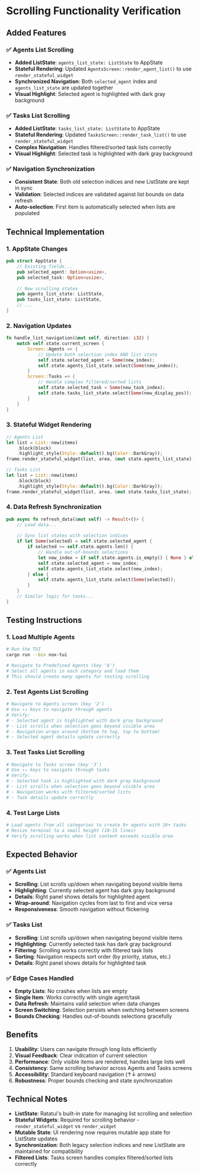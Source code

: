 # Scrolling Functionality Verification

## Added Features

### ✅ Agents List Scrolling
- **Added ListState**: `agents_list_state: ListState` to AppState
- **Stateful Rendering**: Updated `AgentsScreen::render_agent_list()` to use `render_stateful_widget`
- **Synchronized Navigation**: Both `selected_agent` index and `agents_list_state` are updated together
- **Visual Highlight**: Selected agent is highlighted with dark gray background

### ✅ Tasks List Scrolling  
- **Added ListState**: `tasks_list_state: ListState` to AppState
- **Stateful Rendering**: Updated `TasksScreen::render_task_list()` to use `render_stateful_widget`
- **Complex Navigation**: Handles filtered/sorted task lists correctly
- **Visual Highlight**: Selected task is highlighted with dark gray background

### ✅ Navigation Synchronization
- **Consistent State**: Both old selection indices and new ListState are kept in sync
- **Validation**: Selected indices are validated against list bounds on data refresh
- **Auto-selection**: First item is automatically selected when lists are populated

## Technical Implementation

### 1. AppState Changes
```rust
pub struct AppState {
    // Existing fields...
    pub selected_agent: Option<usize>,
    pub selected_task: Option<usize>,
    
    // New scrolling states
    pub agents_list_state: ListState,
    pub tasks_list_state: ListState,
    // ...
}
```

### 2. Navigation Updates  
```rust
fn handle_list_navigation(&mut self, direction: i32) {
    match self.state.current_screen {
        Screen::Agents => {
            // Update both selection index AND list state
            self.state.selected_agent = Some(new_index);
            self.state.agents_list_state.select(Some(new_index));
        }
        Screen::Tasks => {
            // Handle complex filtered/sorted lists
            self.state.selected_task = Some(new_task_index);
            self.state.tasks_list_state.select(Some(new_display_pos));
        }
    }
}
```

### 3. Stateful Widget Rendering
```rust
// Agents List
let list = List::new(items)
    .block(block)
    .highlight_style(Style::default().bg(Color::DarkGray));
frame.render_stateful_widget(list, area, &mut state.agents_list_state);

// Tasks List  
let list = List::new(items)
    .block(block)
    .highlight_style(Style::default().bg(Color::DarkGray));
frame.render_stateful_widget(list, area, &mut state.tasks_list_state);
```

### 4. Data Refresh Synchronization
```rust
pub async fn refresh_data(&mut self) -> Result<()> {
    // Load data...
    
    // Sync list states with selection indices
    if let Some(selected) = self.state.selected_agent {
        if selected >= self.state.agents.len() {
            // Handle out-of-bounds selections
            let new_index = if self.state.agents.is_empty() { None } else { Some(self.state.agents.len() - 1) };
            self.state.selected_agent = new_index;
            self.state.agents_list_state.select(new_index);
        } else {
            self.state.agents_list_state.select(Some(selected));
        }
    }
    // Similar logic for tasks...
}
```

## Testing Instructions

### 1. Load Multiple Agents
```bash
# Run the TUI
cargo run --bin nox-tui

# Navigate to Predefined Agents (key '6')
# Select all agents in each category and load them
# This should create many agents for testing scrolling
```

### 2. Test Agents List Scrolling
```bash
# Navigate to Agents screen (key '2')
# Use ↑↓ keys to navigate through agents
# Verify:
# - Selected agent is highlighted with dark gray background
# - List scrolls when selection goes beyond visible area
# - Navigation wraps around (bottom to top, top to bottom)
# - Selected agent details update correctly
```

### 3. Test Tasks List Scrolling  
```bash
# Navigate to Tasks screen (key '3') 
# Use ↑↓ keys to navigate through tasks
# Verify:
# - Selected task is highlighted with dark gray background
# - List scrolls when selection goes beyond visible area
# - Navigation works with filtered/sorted lists
# - Task details update correctly
```

### 4. Test Large Lists
```bash
# Load agents from all categories to create 8+ agents with 16+ tasks
# Resize terminal to a small height (10-15 lines)
# Verify scrolling works when list content exceeds visible area
```

## Expected Behavior

### ✅ Agents List
- **Scrolling**: List scrolls up/down when navigating beyond visible items
- **Highlighting**: Currently selected agent has dark gray background  
- **Details**: Right panel shows details for highlighted agent
- **Wrap-around**: Navigation cycles from last to first and vice versa
- **Responsiveness**: Smooth navigation without flickering

### ✅ Tasks List
- **Scrolling**: List scrolls up/down when navigating beyond visible items
- **Highlighting**: Currently selected task has dark gray background
- **Filtering**: Scrolling works correctly with filtered task lists
- **Sorting**: Navigation respects sort order (by priority, status, etc.)
- **Details**: Right panel shows details for highlighted task

### ✅ Edge Cases Handled
- **Empty Lists**: No crashes when lists are empty
- **Single Item**: Works correctly with single agent/task
- **Data Refresh**: Maintains valid selection when data changes
- **Screen Switching**: Selection persists when switching between screens
- **Bounds Checking**: Handles out-of-bounds selections gracefully

## Benefits

1. **Usability**: Users can navigate through long lists efficiently
2. **Visual Feedback**: Clear indication of current selection
3. **Performance**: Only visible items are rendered, handles large lists well
4. **Consistency**: Same scrolling behavior across Agents and Tasks screens
5. **Accessibility**: Standard keyboard navigation (↑↓ arrows)
6. **Robustness**: Proper bounds checking and state synchronization

## Technical Notes

- **ListState**: Ratatui's built-in state for managing list scrolling and selection
- **Stateful Widgets**: Required for scrolling behavior - `render_stateful_widget` vs `render_widget`
- **Mutable State**: UI rendering now requires mutable app state for ListState updates
- **Synchronization**: Both legacy selection indices and new ListState are maintained for compatibility
- **Filtered Lists**: Tasks screen handles complex filtered/sorted lists correctly